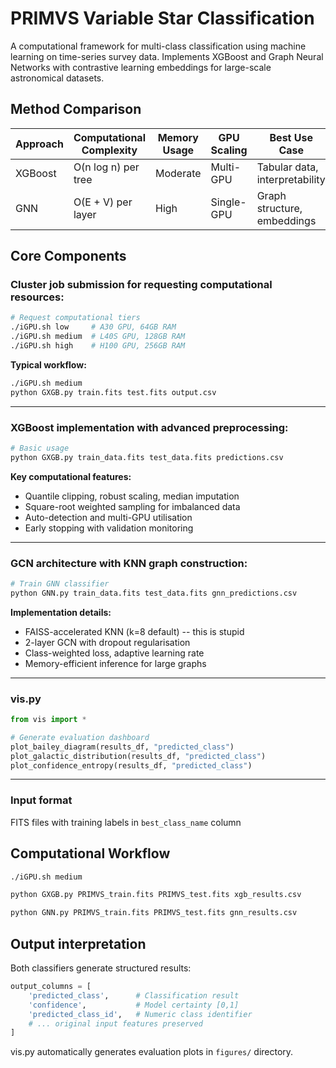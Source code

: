 # PRIMVS Variable Star Classification

A computational framework for multi-class classification using machine learning on time-series survey data. Implements XGBoost and Graph Neural Networks with contrastive learning embeddings for large-scale astronomical datasets.

## Method Comparison

| Approach | Computational Complexity | Memory Usage | GPU Scaling | Best Use Case |
|----------|--------------------------|--------------|-------------|---------------|
| XGBoost | O(n log n) per tree | Moderate | Multi-GPU | Tabular data, interpretability |
| GNN | O(E + V) per layer | High | Single-GPU | Graph structure, embeddings |

## Core Components

### Cluster job submission for requesting computational resources:

```bash
# Request computational tiers
./iGPU.sh low     # A30 GPU, 64GB RAM
./iGPU.sh medium  # L40S GPU, 128GB RAM  
./iGPU.sh high    # H100 GPU, 256GB RAM
```

**Typical workflow:**
```bash
./iGPU.sh medium
python GXGB.py train.fits test.fits output.csv
```
---

### XGBoost implementation with advanced preprocessing:

```python
# Basic usage
python GXGB.py train_data.fits test_data.fits predictions.csv
```

**Key computational features:**
- Quantile clipping, robust scaling, median imputation
- Square-root weighted sampling for imbalanced data
- Auto-detection and multi-GPU utilisation
- Early stopping with validation monitoring

---

### GCN architecture with KNN graph construction:

```python
# Train GNN classifier
python GNN.py train_data.fits test_data.fits gnn_predictions.csv
```

**Implementation details:**
- FAISS-accelerated KNN (k=8 default) -- this is stupid
- 2-layer GCN with dropout regularisation
- Class-weighted loss, adaptive learning rate
- Memory-efficient inference for large graphs

---

### vis.py

```python
from vis import *

# Generate evaluation dashboard
plot_bailey_diagram(results_df, "predicted_class")
plot_galactic_distribution(results_df, "predicted_class") 
plot_confidence_entropy(results_df, "predicted_class")
```


---

### Input format
FITS files with training labels in `best_class_name` column

## Computational Workflow

```bash
./iGPU.sh medium

python GXGB.py PRIMVS_train.fits PRIMVS_test.fits xgb_results.csv

python GNN.py PRIMVS_train.fits PRIMVS_test.fits gnn_results.csv
```

## Output interpretation

Both classifiers generate structured results:
```python
output_columns = [
    'predicted_class',      # Classification result
    'confidence',           # Model certainty [0,1]
    'predicted_class_id',   # Numeric class identifier
    # ... original input features preserved
]
```

vis.py automatically generates evaluation plots in `figures/` directory.

